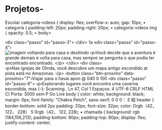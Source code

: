 # Projetos-
Escolar 
categoria-videos { display: flex; overflow-x: auto;
gap: 10px;
• categoria {
padding-left: 20px; padding-right: 20px;
• categoria-videos img { opacity: 0.5;
< body>
<main>
‹div class="passo" id="passo-3">
‹/div>
1a
«div class="passo" id="passo-4"›
<img src="img/cenario-passo4-voltar-casa.png"
alt="imagem voltando para casa e desitindo
‹p›Você decide que a aventura é grande demais e volta para casa, mas sempre se pergunta o que podia ter encontrado 
encontrado. </p>
</div>
‹div class="passo" id="passo-5">
‹p»Nas igrejas de Olinda, você descobre um mapa antigo escondido at
pista está no Amazonas. ‹/p>
‹button class="btn-proximo" data-proximo="7"›Viajar para o havai 
</div>
apon
@ 040 0 100
‹div class="passo"
id="passo-6">
‹p›Explorando lugares  você encontra uma caverna escondida, mas
(-}: Scanning..
Ln 47, Col 1
Espaços: 4 UTF-8 CRLF
HTML
C) Porta: 3000
sem
P Go Live
body {
color: white;
background: black;
margin: 0px;
font-family: "Chakra Petch", sans-serif;
0 0 0：
£
昭
header {
border-bottom: solid 2px padding: 20px;
font-size: 32px;
color:
Drgb（42， 122， 228） 5
0rgb（42，
122, 228);
• chamada {
background:
rgb (184,156,213);
padding-bottom: 80px;
padding-top: 80px;
display: flex;
justify-content: center;
